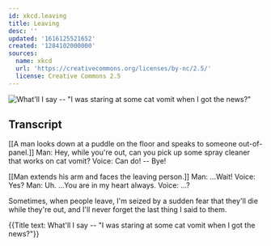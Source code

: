 ```yaml
---
id: xkcd.leaving
title: Leaving
desc: ''
updated: '1616125521652'
created: '1284102000000'
sources:
  name: xkcd
  url: 'https://creativecommons.org/licenses/by-nc/2.5/'
  license: Creative Commons 2.5
---
```

![What'll I say -- "I was staring at some cat vomit when I got the news?"](https://imgs.xkcd.com/comics/leaving.png)

## Transcript
[[A man looks down at a puddle on the floor and speaks to someone out-of-panel.]]
Man: Hey, while you're out, can you pick up some spray cleaner that works on cat vomit?
Voice: Can do! -- Bye!

[[Man extends his arm and faces the leaving person.]]
Man: ...Wait!
Voice: Yes?
Man: Uh. ...You are in my heart always.
Voice: ...?

Sometimes, when people leave, I'm seized by a sudden fear that they'll die while they're out, and I'll never forget the last thing I said to them.

{{Title text: What'll I say -- "I was staring at some cat vomit when I got the news?"}}
